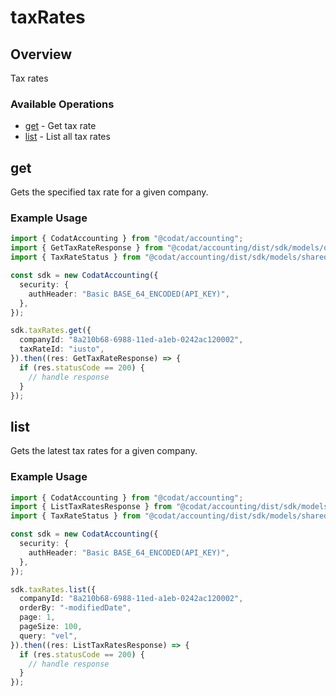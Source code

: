 # taxRates

## Overview

Tax rates

### Available Operations

* [get](#get) - Get tax rate
* [list](#list) - List all tax rates

## get

Gets the specified tax rate for a given company.

### Example Usage

```typescript
import { CodatAccounting } from "@codat/accounting";
import { GetTaxRateResponse } from "@codat/accounting/dist/sdk/models/operations";
import { TaxRateStatus } from "@codat/accounting/dist/sdk/models/shared";

const sdk = new CodatAccounting({
  security: {
    authHeader: "Basic BASE_64_ENCODED(API_KEY)",
  },
});

sdk.taxRates.get({
  companyId: "8a210b68-6988-11ed-a1eb-0242ac120002",
  taxRateId: "iusto",
}).then((res: GetTaxRateResponse) => {
  if (res.statusCode == 200) {
    // handle response
  }
});
```

## list

Gets the latest tax rates for a given company.

### Example Usage

```typescript
import { CodatAccounting } from "@codat/accounting";
import { ListTaxRatesResponse } from "@codat/accounting/dist/sdk/models/operations";
import { TaxRateStatus } from "@codat/accounting/dist/sdk/models/shared";

const sdk = new CodatAccounting({
  security: {
    authHeader: "Basic BASE_64_ENCODED(API_KEY)",
  },
});

sdk.taxRates.list({
  companyId: "8a210b68-6988-11ed-a1eb-0242ac120002",
  orderBy: "-modifiedDate",
  page: 1,
  pageSize: 100,
  query: "vel",
}).then((res: ListTaxRatesResponse) => {
  if (res.statusCode == 200) {
    // handle response
  }
});
```

